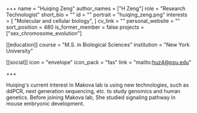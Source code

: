 +++
name = "Huiqing Zeng"
author_names = ["H Zeng"]
role = "Research Technologist"
short_bio = ""
id = ""
portrait = "huiqing_zeng.png"
interests = [
  "Molecular and cellular biology",
]
cv_link = ""
personal_website = ""
sort_position = 480
is_former_member = false
projects = ["sex_chromosome_evolution"]

[[education]]
  course = "M.S. in Biological Sciences"
  institution = "New York University"
  
[[social]]
    icon = "envelope"
    icon_pack = "fas"
    link = "mailto:huz4@psu.edu"

+++



Huiqing's current interest in Makova lab is using new technologies, such as ddPCR, next generation sequencing, etc. to study genomics and human genetics. Before joining Makova lab, She studied signaling pathway in mouse embryonic development.
